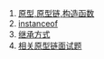 1. [原型,原型链,构造函数](./原型,原型链,构造函数.md)
2. [instanceof](./instanceof.md)
3. [继承方式](./继承方式.md)
4. [相关原型链面试题](.question.md)